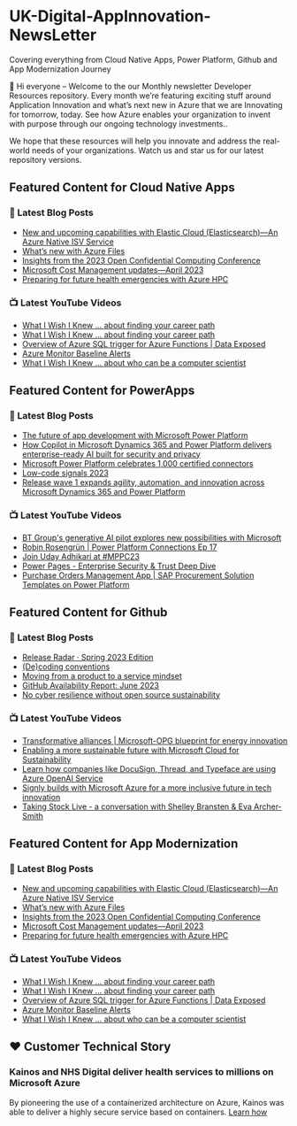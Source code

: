 # UK-Digital-AppInnovation-NewsLetter

Covering everything from Cloud Native Apps, Power Platform, Github and App Modernization Journey

👋 Hi everyone – Welcome to the our Monthly newsletter Developer Resources repository. Every month we’re featuring exciting stuff around Application Innovation and what’s next new in Azure that we are Innovating for tomorrow, today. See how Azure enables your organization to invent with purpose through our ongoing technology investments..


We hope that these resources will help you innovate and address the real-world needs of your organizations. Watch us and star us for our latest repository versions.

## Featured Content for Cloud Native Apps


### 📝 Latest Blog Posts

    
<!-- BLOGCNA:START -->
- [New and upcoming capabilities with Elastic Cloud (Elasticsearch)—An Azure Native ISV Service](https://azure.microsoft.com/blog/new-and-upcoming-capabilities-with-elastic-cloud-elasticsearch-an-azure-native-isv-service/)
- [What’s new with Azure Files](https://azure.microsoft.com/blog/what-s-new-with-azure-files/)
- [Insights from the 2023 Open Confidential Computing Conference](https://azure.microsoft.com/blog/insights-from-the-2023-open-confidential-computing-conference/)
- [Microsoft Cost Management updates—April 2023](https://azure.microsoft.com/blog/microsoft-cost-management-updates-april-2023/)
- [Preparing for future health emergencies with Azure HPC ](https://azure.microsoft.com/blog/preparing-for-future-health-emergencies-with-azure-hpc/)
<!-- BLOGCNA:END -->

### 📺 Latest YouTube Videos

 
<!-- YOUTUBECNA:START -->
- [What I Wish I Knew ... about finding your career path](https://www.youtube.com/watch?v=aXIBR_VpaD4)
- [What I Wish I Knew ... about finding your career path](https://www.youtube.com/watch?v=axKYi0Dykfw)
- [Overview of Azure SQL trigger for Azure Functions | Data Exposed](https://www.youtube.com/watch?v=0dwmzRWsuA8)
- [Azure Monitor Baseline Alerts](https://www.youtube.com/watch?v=xeuxetAfHRg)
- [What I Wish I Knew ... about who can be a computer scientist](https://www.youtube.com/watch?v=W_Bi1v8Or6Q)
<!-- YOUTUBECNA:END -->

##  Featured Content for PowerApps
### 📝 Latest Blog Posts
<!-- BLOGPOWER:START -->
- [The future of app development with Microsoft Power Platform](https://cloudblogs.microsoft.com/powerplatform/2023/05/23/the-future-of-app-development-with-microsoft-power-platform/)
- [How Copilot in Microsoft Dynamics 365 and Power Platform delivers enterprise-ready AI built for security and privacy](https://cloudblogs.microsoft.com/dynamics365/bdm/2023/05/12/how-copilot-in-microsoft-dynamics-365-and-power-platform-delivers-enterprise-ready-ai-built-for-security-and-privacy/)
- [Microsoft Power Platform celebrates 1,000 certified connectors](https://cloudblogs.microsoft.com/powerplatform/2023/05/11/microsoft-power-platform-celebrates-1000-certified-connectors/)
- [Low-code signals 2023](https://cloudblogs.microsoft.com/powerplatform/2023/04/13/low-code-signals-2023/)
- [Release wave 1 expands agility, automation, and innovation across Microsoft Dynamics 365 and Power Platform](https://cloudblogs.microsoft.com/dynamics365/bdm/2023/04/04/release-wave-1-expands-agility-automation-and-innovation-across-microsoft-dynamics-365-and-power-platform/)
<!-- BLOGPOWER:END -->
 ### 📺 Latest YouTube Videos
    
<!-- YOUTUBEPOWER:START -->
- [BT Group&#39;s generative AI pilot explores new possibilities with Microsoft](https://www.youtube.com/watch?v=_kMtoFkXwUo)
- [Robin Rosengrün | Power Platform Connections Ep 17](https://www.youtube.com/watch?v=ewwsMT1DT_A)
- [Join Uday Adhikari at #MPPC23](https://www.youtube.com/watch?v=1dw3jgOKPDs)
- [Power Pages - Enterprise Security &amp; Trust Deep Dive](https://www.youtube.com/watch?v=jU-VCI2g8fo)
- [Purchase Orders Management App | SAP Procurement Solution Templates on Power Platform](https://www.youtube.com/watch?v=cmHWhALIRsY)
<!-- YOUTUBEPOWER:END -->

##  Featured Content for Github
### 📝 Latest Blog Posts
<!-- BLOGGITHUB:START -->
- [Release Radar · Spring 2023 Edition](https://github.blog/2023-07-13-release-radar-spring-23/)
- [(De)coding conventions](https://github.blog/2023-07-13-decoding-conventions/)
- [Moving from a product to a service mindset](https://github.blog/2023-07-13-moving-from-a-product-to-a-service-mindset/)
- [GitHub Availability Report: June 2023](https://github.blog/2023-07-12-github-availability-report-june-2023/)
- [No cyber resilience without open source sustainability](https://github.blog/2023-07-12-no-cyber-resilience-without-open-source-sustainability/)
<!-- BLOGGITHUB:END -->
### 📺 Latest YouTube Videos
<!-- YOUTUBEGITHUB:START -->
- [Transformative alliances | Microsoft-OPG blueprint for energy innovation](https://www.youtube.com/watch?v=i0sL5bX2YSQ)
- [Enabling a more sustainable future with Microsoft Cloud for Sustainability](https://www.youtube.com/watch?v=hQBd827JM_o)
- [Learn how companies like DocuSign, Thread, and Typeface are using Azure OpenAI Service](https://www.youtube.com/watch?v=ivFHCYF3-FY)
- [Signly builds with Microsoft Azure for a more inclusive future in tech innovation](https://www.youtube.com/watch?v=srpGYLZcUCc)
- [Taking Stock Live - a conversation with Shelley Bransten &amp; Eva Archer-Smith](https://www.youtube.com/watch?v=3z3yJLTc_0o)
<!-- YOUTUBEGITHUB:END -->
##  Featured Content for App Modernization
### 📝 Latest Blog Posts
<!-- BLOGAPPMOD:START -->
- [New and upcoming capabilities with Elastic Cloud (Elasticsearch)—An Azure Native ISV Service](https://azure.microsoft.com/blog/new-and-upcoming-capabilities-with-elastic-cloud-elasticsearch-an-azure-native-isv-service/)
- [What’s new with Azure Files](https://azure.microsoft.com/blog/what-s-new-with-azure-files/)
- [Insights from the 2023 Open Confidential Computing Conference](https://azure.microsoft.com/blog/insights-from-the-2023-open-confidential-computing-conference/)
- [Microsoft Cost Management updates—April 2023](https://azure.microsoft.com/blog/microsoft-cost-management-updates-april-2023/)
- [Preparing for future health emergencies with Azure HPC ](https://azure.microsoft.com/blog/preparing-for-future-health-emergencies-with-azure-hpc/)
<!-- BLOGAPPMOD:END -->
### 📺 Latest YouTube Videos
<!-- YOUTUBEAPPMOD:START -->
- [What I Wish I Knew ... about finding your career path](https://www.youtube.com/watch?v=aXIBR_VpaD4)
- [What I Wish I Knew ... about finding your career path](https://www.youtube.com/watch?v=axKYi0Dykfw)
- [Overview of Azure SQL trigger for Azure Functions | Data Exposed](https://www.youtube.com/watch?v=0dwmzRWsuA8)
- [Azure Monitor Baseline Alerts](https://www.youtube.com/watch?v=xeuxetAfHRg)
- [What I Wish I Knew ... about who can be a computer scientist](https://www.youtube.com/watch?v=W_Bi1v8Or6Q)
<!-- YOUTUBEAPPMOD:END -->


## ♥️ Customer Technical Story 

### Kainos and NHS Digital deliver health services to millions on Microsoft Azure

By pioneering the use of a containerized architecture on Azure, Kainos was able to deliver a highly secure service based on containers. [Learn how](https://customers.microsoft.com/en-us/story/1368348549535774520-kainos-and-nhs-digital-deliver-health-services-to-millions-on-microsoft-azure)

